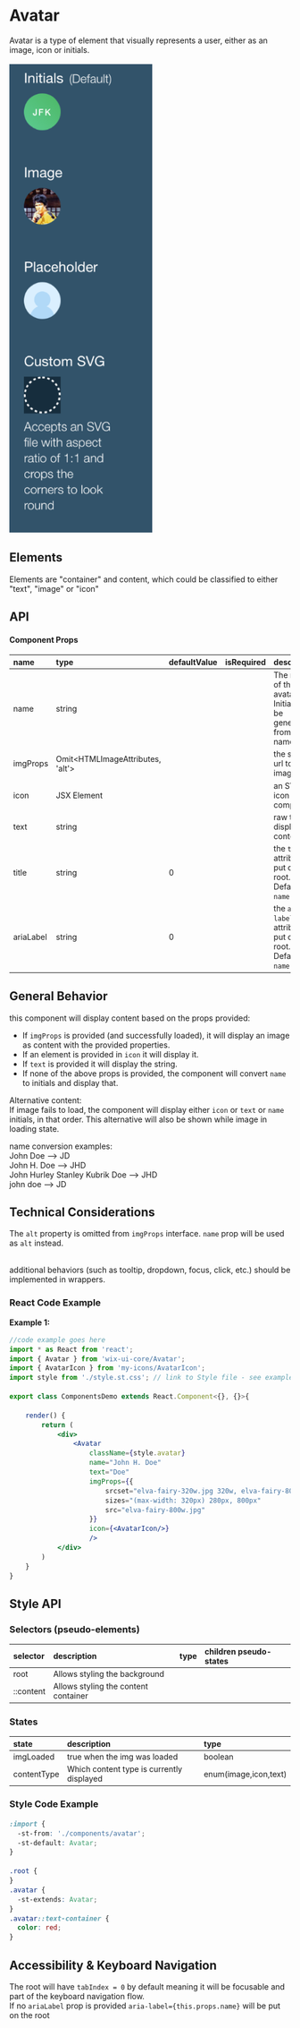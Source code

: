 # Avatar

Avatar is a type of element that visually represents a user, either as an image, icon or initials.
<br><br>
![image](./readme-assets/avatar-types.png)
## Elements

Elements are "container" and content, which could be classified to either "text", "image" or "icon"

## API

#### Component Props

| name      | type                             | defaultValue | isRequired | description                                                            |
|:----------|:---------------------------------|:-------------|:-----------|:-----------------------------------------------------------------------|
| name      | string                           |              |            | The name of the avatar user. Initials will be generated from the name  |
| imgProps  | Omit<HTMLImageAttributes, 'alt'> |              |            | the source url to load image from                                      |
| icon      | JSX Element                      |              |            | an SVG icon component                                                  |
| text      | string                      |              |            | raw text to display as content                                                  |
| title     | string                           | 0            |            | the `title` attribute to put on the root. Defaults to `name` prop      |
| ariaLabel | string                           | 0            |            | the `aria-label` attribute to put on the root. Defaults to `name` prop |


## General Behavior

this component will display content based on the props provided:
* If `imgProps` is provided (and successfully loaded), it will display an image as content with the provided properties.
* If an element is provided in `icon` it will display it.
* If `text` is provided it will display the string.
* If none of the above props is provided, the component will convert `name` to initials and display that.

Alternative content:<br>
If image fails to load, the component will display either `icon` or `text` or `name` initials, in that order.
This alternative will also be shown while image in loading state.

name conversion examples:
<br/> John Doe --> JD
<br/> John H. Doe --> JHD
<br/> John Hurley Stanley Kubrik Doe --> JHD
<br/> john doe --> JD

## Technical Considerations

The `alt` property is omitted from `imgProps` interface. `name` prop will be used as `alt` instead.<br>

<br>additional behaviors (such as tooltip, dropdown, focus, click, etc.) should be implemented in wrappers.

### React Code Example

**Example 1:**

```jsx
//code example goes here
import * as React from 'react';
import { Avatar } from 'wix-ui-core/Avatar';
import { AvatarIcon } from 'my-icons/AvatarIcon';
import style from './style.st.css'; // link to Style file - see examples of style files below

export class ComponentsDemo extends React.Component<{}, {}>{

    render() {
        return (
            <div>
                <Avatar
                    className={style.avatar}
                    name="John H. Doe"
                    text="Doe"
                    imgProps={{
                        srcset="elva-fairy-320w.jpg 320w, elva-fairy-800w.jpg 800w"
                        sizes="(max-width: 320px) 280px, 800px"
                        src="elva-fairy-800w.jpg"
                    }}
                    icon={<AvatarIcon/>}
                    />
            </div>
        )
    }
}
```

## Style API

### Selectors (pseudo-elements)

| selector          | description                        | type | children pseudo-states |
|:------------------|:-----------------------------------|:-----|:-----------------------|
| root       | Allows styling the background      |      |                        |
| ::content | Allows styling the content container |      |                        |

### States
| state        | description                        | type |
|:-------------|:-----------------------------------|:-----|
| imgLoaded   | true when the img was loaded     | boolean  |
| contentType  | Which content type is currently displayed | enum(image,icon,text) |

### Style Code Example

```css
:import {
  -st-from: './components/avatar';
  -st-default: Avatar;
}

.root {
}
.avatar {
  -st-extends: Avatar;
}
.avatar::text-container {
  color: red;
}
```

## Accessibility & Keyboard Navigation

The root will have `tabIndex = 0` by default meaning it will be focusable and part of the keyboard navigation flow.<br>
If no  `ariaLabel` prop is provided `aria-label={this.props.name}` will be put on the root<br>
